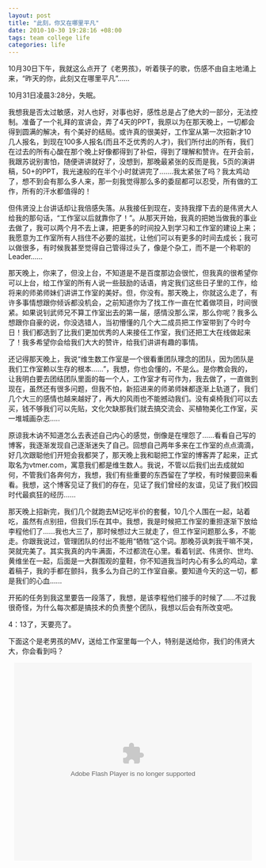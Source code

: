 ```yaml
---
layout: post
title: "此刻，你又在哪里平凡"
date: 2010-10-30 19:28:16 +08:00
tags: team college life
categories: life
---
```


10月30日下午，我就这么点开了《老男孩》，听着筷子的歌，伤感不由自主地涌上来，“昨天的你，此刻又在哪里平凡”......

10月31日凌晨3:28分，失眠。

我想我是否太过敏感，对人也好，对事也好，感性总是占了绝大的一部分，无法控制。准备了一个礼拜的宣讲会，弄了4天的PPT，我原以为在那天晚上，一切都会得到圆满的解决，有个美好的结局。或许真的很美好，工作室从第一次招新才10几人报名，到现在100多人报名(而且不乏优秀的人才)，我们所付出的所有，我们在过去的所有心酸在那个晚上好像都得到了补偿，得到了理解和赞许。在开会前，我跟苏说别害怕，随便讲讲就好了，没想到，那晚最紧张的反而是我，5页的演讲稿，50+的PPT，我光速般的在半个小时就讲完了.......我太紧张了吗？我太鸡动了，想不到会有那么多人来，那一刻我觉得那么多的委屈都可以忍受，所有做的工作，所有的汗水都值得的！
<!--more-->
但伟贤没上台讲话却让我倍感失落。从我接任到现在，支持我撑下去的是伟贤大人给我的那句话，“工作室以后就靠你了！”。从那天开始，我真的把她当做我的事业去做了，我可以两个月不去上课，把更多的时间投入到学习和工作室的建设上来；我愿意为工作室所有人挡住不必要的滋扰，让他们可以有更多的时间去成长；我可以做很多，有时候我甚至觉得自己管得过头了，像是个杂工，而不是一个称职的Leader......

那天晚上，你来了，但没上台，不知道是不是百度那边会很忙，但我真的很希望你可以上台，给工作室的所有人说一些鼓励的话语，肯定我们这些日子里的工作，给将来的师弟师妹们讲讲工作室的美好。但，你没有。那天晚上，你就这么走了，有许多事情想跟你倾诉都没机会，之前知道你为了找工作一直在忙着做项目，时间很紧。如果说钊武师兄不算工作室出去的第一届，感情没那么深，那么你呢？我多么想跟你自豪的说，你没选错人，当初懵懂的几个大二成员把工作室带到了今时今日！我们都选到了比我们更加优秀的人来接任工作室，我们还把工大在线做起来了！我多希望你会给我们大大的赞许，给我们讲讲有趣的事情。

还记得那天晚上，我说“维生数工作室是一个很看重团队理念的团队，因为团队是我们工作室赖以生存的根本......”，我想，你也会懂的，不是么。是你教会我的，让我明白要去团结团队里面的每一个人，工作室才有可作为，我去做了，一直做到现在，虽然还有很多问题，但我不怕，新招进来的师弟师妹都逐渐上轨道了，我们几个大三的感情也越来越好了，再大的风雨也不能撼动我们。没有桌椅我们可以去买，钱不够我们可以先贴，文化欠缺那我们就去搞交流会、买植物美化工作室，买一堆城画杂志.....

原谅我木讷不知道怎么去表述自己内心的感觉，倒像是在埋怨了......看看自己写的博客，我逐渐发现自己逐渐迷失了自己。回想自己两年多来在工作室的点点滴滴，好几次跟聪他们开短会我都哭了，那天晚上我和聪把工作室的博客弄了起来，正式取名为vtmer.com，寓意我们都是维生数人。我说，不管以后我们出去成就如何，不管我们各奔何方，我想，我们有些重要的东西留在了学校，有时候要回来看看。我想，这个博客见证了我们的存在，见证了我们曾经的友谊，见证了我们校园时代最疯狂的经历......

那天晚上招新完，我们几个就跑去M记吃半价的套餐，10几个人围在一起，站着吃，虽然有点别扭，但我们乐在其中。我想，我是时候把工作室的重担逐渐下放给李程他们了......我也大三了，那时候想过大三就走了，但工作室问题那么多，不能走。你跟我说过，管理团队的付出不能用“牺牲”这个词。那晚芬讽刺我干嘛不哭，哭就完美了。其实我真的内牛满面，不过都流在心里。看着钊武、伟贤你、世均、黄维坐在一起，后面是一大群围观的童鞋，你不知道我当时内心有多么的鸡动，拿着稿子，我的手都在颤抖，我多么为自己的工作室自豪。要知道今天的这一切，都是我们的心血......

开拓的任务到我这里要告一段落了，我想，是该李程他们接手的时候了......不过我很奇怪，为什么每次都是搞技术的负责整个团队，我想以后会有所改变吧。

4：13了，天要亮了。

下面这个是老男孩的MV，送给工作室里每一个人，特别是送给你，我们的伟贤大大，你会看到吗？

<p style="text-align: center;"><object classid="clsid:d27cdb6e-ae6d-11cf-96b8-444553540000" width="480" height="400" codebase="http://download.macromedia.com/pub/shockwave/cabs/flash/swflash.cab#version=6,0,40,0"><param name="align" value="middle" /><param name="src" value="http://player.youku.com/player.php/sid/XMjE4MzIzNDE2/v.swf" /><param name="quality" value="high" /><embed type="application/x-shockwave-flash" width="480" height="400" src="http://player.youku.com/player.php/sid/XMjE4MzIzNDE2/v.swf" quality="high" align="middle"></embed></object></p>
